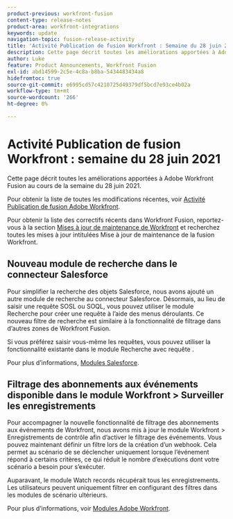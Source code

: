 ```yaml
---
product-previous: workfront-fusion
content-type: release-notes
product-area: workfront-integrations
keywords: update
navigation-topic: fusion-release-activity
title: 'Activité Publication de fusion Workfront : Semaine du 28 juin 2021'''
description: Cette page décrit toutes les améliorations apportées à Adobe Workfront Fusion au cours de la semaine du 28 juin 2021.
author: Luke
feature: Product Announcements, Workfront Fusion
exl-id: abd14599-2c5e-4c8a-b8ba-5434483434a8
hidefromtoc: true
source-git-commit: e6995cd57c4210725d49379df5bcd7e93ce4b02a
workflow-type: tm+mt
source-wordcount: '266'
ht-degree: 0%

---
```


# Activité Publication de fusion Workfront : semaine du 28 juin 2021

Cette page décrit toutes les améliorations apportées à Adobe Workfront Fusion au cours de la semaine du 28 juin 2021.

Pour obtenir la liste de toutes les modifications récentes, voir [Activité Publication de fusion Adobe Workfront](../../../product-announcements/product-releases/fusion-release-activity/fusion-release-activity.md).

Pour obtenir la liste des correctifs récents dans Workfront Fusion, reportez-vous à la section [Mises à jour de maintenance de Workfront](https://experienceleague.adobe.com/docs/workfront-known-issues/releases/current-updates.html) et recherchez toutes les mises à jour intitulées Mise à jour de maintenance de la fusion Workfront.

## Nouveau module de recherche dans le connecteur Salesforce

Pour simplifier la recherche des objets Salesforce, nous avons ajouté un autre module de recherche au connecteur Salesforce. Désormais, au lieu de saisir une requête SOSL ou SOQL, vous pouvez utiliser le module Recherche pour créer une requête à l’aide des menus déroulants. Ce nouveau filtre de recherche est similaire à la fonctionnalité de filtrage dans d’autres zones de Workfront Fusion.

Si vous préférez saisir vous-même les requêtes, vous pouvez utiliser la fonctionnalité existante dans le module Recherche avec requête .

Pour plus d’informations, [Modules Salesforce](../../../workfront-fusion/apps-and-their-modules/salesforce-modules.md).

## Filtrage des abonnements aux événements disponible dans le module Workfront > Surveiller les enregistrements

Pour accompagner la nouvelle fonctionnalité de filtrage des abonnements aux événements de Workfront, nous avons mis à jour le module Workfront > Enregistrements de contrôle afin d’activer le filtrage des événements. Vous pouvez maintenant définir un filtre lors de la création d’un webhook. Cela permet au scénario de se déclencher uniquement lorsque l’événement répond à certains critères, ce qui réduit le nombre d’exécutions dont votre scénario a besoin pour s’exécuter.

Auparavant, le module Watch records récupérait tous les enregistrements. Les utilisateurs peuvent uniquement filtrer en configurant des filtres dans les modules de scénario ultérieurs.

Pour plus d’informations, voir [Modules Adobe Workfront](../../../workfront-fusion/apps-and-their-modules/workfront-modules.md).

